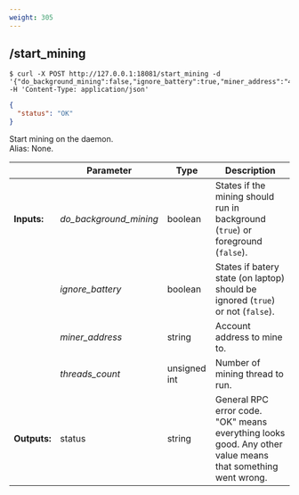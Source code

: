 ```yaml
---
weight: 305
---
```


## **/start_mining**

```shell
$ curl -X POST http://127.0.0.1:18081/start_mining -d '{"do_background_mining":false,"ignore_battery":true,"miner_address":"47xu3gQpF569au9C2ajo5SSMrWji6xnoE5vhr94EzFRaKAGw6hEGFXYAwVADKuRpzsjiU1PtmaVgcjUJF89ghGPhUXkndHc","threads_count":1}' -H 'Content-Type: application/json'
```
```json
{
  "status": "OK"
}
```
Start mining on the daemon.  
Alias: None.  

|             | Parameter              | Type         | Description
| ---         | ---                    | ---          | ---
|**Inputs:**  | *do_background_mining* | boolean      | States if the mining should run in background (`true`) or foreground (`false`).
|             | *ignore_battery*       | boolean      | States if batery state (on laptop) should be ignored (`true`) or not (`false`).
|             | *miner_address*        | string       | Account address to mine to.
|             | *threads_count*        | unsigned int | Number of mining thread to run.
|**Outputs:** | status                 | string       | General RPC error code. "OK" means everything looks good. Any other value means that something went wrong.